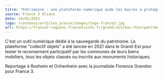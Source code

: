 ```yaml
---
titre: "Patrimoine : une plateforme numérique aide les maires à protéger les objets remarquables de leur commune"
source: France 3 Alsace
date: 14/01/2023
logo: /contenus/articles_presse/images/logo-france3.jpg
url: https://france3-regions.francetvinfo.fr/grand-est/bas-rhin/patrimoine-une-plateforme-numerique-aide-les-maires-a-proteger-les-objets-remarquables-de-leur-commune-2688138.html
---
```


C'est un outil numérique dédié à la sauvegarde du patrimoine. La plateforme "collectif objets" a été lancée en 2021 dans le Grand-Est pour tester le recensement participatif par les communes de leurs biens mobiliers, tous les objets classés ou inscrits aux monuments historiques.

Reportage à Rosheim et Onhenheim avec la journaliste Florence Grandon pour France 3. 
